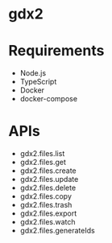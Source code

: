 gdx2
===

# Requirements

* Node.js
* TypeScript
* Docker
* docker-compose

# APIs

* gdx2.files.list
* gdx2.files.get 
* gdx2.files.create
* gdx2.files.update
* gdx2.files.delete
* gdx2.files.copy
* gdx2.files.trash
* gdx2.files.export
* gdx2.files.watch
* gdx2.files.generateIds
